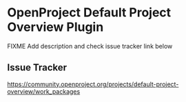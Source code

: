# OpenProject Default Project Overview Plugin

FIXME Add description and check issue tracker link below

## Issue Tracker

https://community.openproject.org/projects/default-project-overview/work_packages
